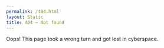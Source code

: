 ```yaml
---
permalink: /404.html
layout: Static
title: 404 — Not found
---
```


Oops! This page took a wrong turn and got lost in cyberspace.
